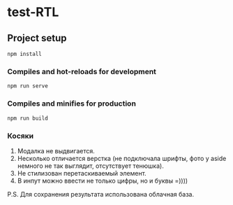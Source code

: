 # test-RTL

## Project setup
```
npm install
```

### Compiles and hot-reloads for development
```
npm run serve
```

### Compiles and minifies for production
```
npm run build
```

### Косяки
1. Модалка не выдвигается.
2. Несколько отличается верстка (не подключала шрифты, фото у aside немного не так выглядит, отсутствует тенюшка).
3. Не стилизован перетаскиваемый элемент.
4. В инпут можно ввести не только цифры, но и буквы =))))

P.S. Для сохранения результата использована облачная база.
